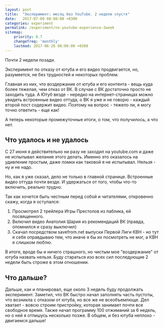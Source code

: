```yaml
---
layout: post
title:  "Эксперимент: месяц без YouTube. 2 недели спустя"
date:   2017-07-09 08:00:00 +0300
categories: experiment
permalink: /experiment/no-youtube-experience-2week
sitemap:
    priority: 0.7
    changefreq: 'monthly'
    lastmod: 2017-06-26 08:00:00 +0300
---
```

Почти 2 недели позади.

Эксперимент по отказу от ютуба и его видео продвигается, но, разумеется, не без трудностей и некоторых проблем.

Главная из них, что воздержание от ютуба и его контента - вещь куда более тяжелая, чем отказ от ВК. В случае с ВК достаточно просто не заходить туда. А
Ютуб везде - нередко на интернет-страницах можно увидеть встроенные видео оттуда, о ВК я уже и не говорю - каждый второй пост содержит видео. Поэтому на вопрос - тяжело ли, я могу точно ответить - еще как!

А теперь некоторые промежуточные итоги, о том, что получилось, а что нет.

## Что удалось и не удалось

С 27 июня я действительно ни разу не заходил на youtube.com и даже не испытывал желания этого делать. Именно это оказалось на удивление простым, даже ломки как таковой я не испытывал. Нельзя - ну и не надо.

Но, как я уже сказал, дело не только в главной странице. Встроенные видео оттуда почти везде. И удержаться от того, чтобы что-то включить, реально трудно.

Так как хочется быть честным перед собой и читателями, откровенно скажу, когда я оступался:

1. Просмотрел 2 трейлера Игры Престолов из паблика, ей посвященного. 
2. Включил видео Анатолия Шария из рекомендаций ВК (правда, опомнился и сразу выключил)
3. Скачал посредством savefrom.net выпуски Первой Лиги КВН - но тут я себя оправдываю тем, что иначе я бы их посмотреть не мог, а КВН я слишком люблю.

В итоге, вроде бы и ничего страшного, но чистым мое "воздержание" от ютуба назвать нельзя. Буду стараться изо всех сил последующие 2 недели быть строже в этом отношении.

## Что дальше?

Дальше, как и планировал, еще около 3 недель буду продолжать эксперимент. Заметил, что ВК быстро начал заполнять часть пустоты, что возникла с отказом от ютуба, но все же не всеобъемлюще. Дел хватает - вовсю строим пристройку, которая занимает почти все свободное время. Также начал программу 100 отжиманий за 6 недель, но о ней я отпишусь несколько позже. В общем, и без ютуба неплохо - двигаемся дальше!